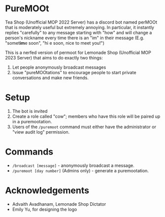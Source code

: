 # PureMOOt

Tea Shop (Unofficial MOP 2022 Server) has a discord bot named perMOOt that is
moderately useful but extremely annoying. In particular, it instantly replies
"carefully" to any message starting with "how" and will change a person's
nickname every time there is an "im" in their message (E.g. "somet**im**e soon",
"hi e soon, nice to meet you!")

This is a nerfed version of permoot for Lemonade Shop (Unofficial MOP 2023
Server) that aims to do exactly two things:

1. Let people anonymously broadcast messages
2. Issue "pureMOOtations" to encourage people to start private conversations
   and make new friends.

# Setup

1. The bot is invited
2. Create a role called "cow"; members who have this role will be paired up in a
   puremootation.
3. Users of the `/puremoot` command must either have the administrator or
   "view audit log" permission.

# Commands

- `/broadcast [message]` - anonymously broadcast a message.
- `/puremoot [day number]` (Admins only) - generate a puremootation.

# Acknowledgements

- Advaith Avadhanam, Lemonade Shop Dictator
- Emily Yu, for designing the logo
